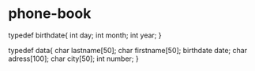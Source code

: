 # phone-book
typedef birthdate{
    int day;
    int month;
    int year;
}
    

typedef data{
    char lastname[50];
    char firstname[50];
    birthdate date;
    char adress[100];
    char city[50];
    int number;
}
